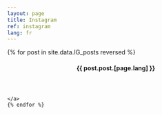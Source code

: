 ```yaml
---
layout: page
title: Instagram 
ref: instagram
lang: fr 
---
```



<section class="post-feed">
	{% for post in site.data.IG_posts reversed %}
	<a class="post-card">
		<header class="post-card-header">
			<div class="post-card-image" style="background-image: url(&quot;/cssa.aei/{{post.post.date_time}}/{{post.post.photos[0]}}&quot;);"></div>
			<div class="post-card-tags"></div>
			<h4 class="post-card-title">{{ post.post.[page.lang] }}</h4>
        </header>
		
	</a>
	{% endfor %}
</section>
